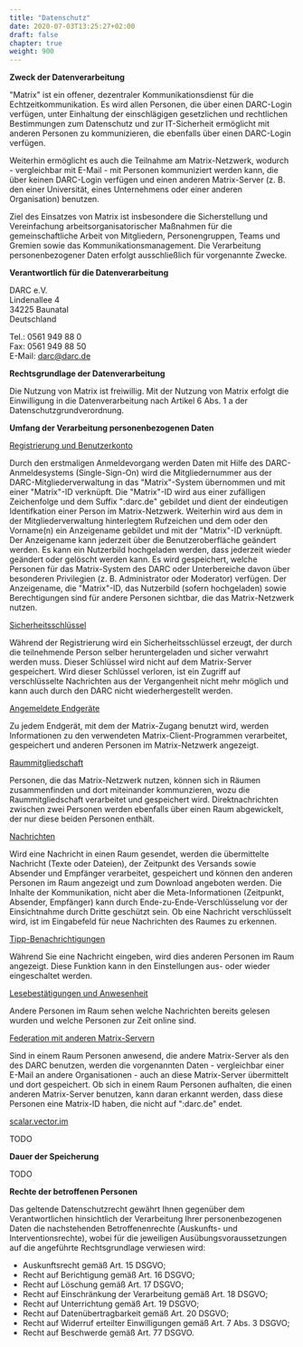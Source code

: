 ```yaml
---
title: "Datenschutz"
date: 2020-07-03T13:25:27+02:00
draft: false
chapter: true
weight: 900
---
```


**Zweck der Datenverarbeitung**

"Matrix" ist ein offener, dezentraler Kommunikationsdienst für die Echtzeitkommunikation. Es wird allen Personen, die über einen DARC-Login verfügen, unter Einhaltung der einschlägigen gesetzlichen und rechtlichen Bestimmungen zum Datenschutz und zur IT-Sicherheit ermöglicht mit anderen Personen zu kommunizieren, die ebenfalls über einen DARC-Login verfügen.

Weiterhin ermöglicht es auch die Teilnahme am Matrix-Netzwerk, wodurch - vergleichbar mit E-Mail - mit Personen kommuniziert werden kann, die über keinen DARC-Login verfügen und einen anderen Matrix-Server (z. B. den einer Universität, eines Unternehmens oder einer anderen Organisation) benutzen.

Ziel des Einsatzes von Matrix ist insbesondere die Sicherstellung und Vereinfachung arbeitsorganisatorischer Maßnahmen für die gemeinschaftliche Arbeit von Mitgliedern, Personengruppen, Teams und Gremien sowie das Kommunikationsmanagement. Die Verarbeitung personenbezogener Daten erfolgt ausschließlich für vorgenannte Zwecke.

**Verantwortlich für die Datenverarbeitung**

DARC e.V.<br>
Lindenallee 4<br>
34225 Baunatal<br>
Deutschland

Tel.: 0561 949 88 0<br>
Fax: 0561 949 88 50<br>
E-Mail: darc@darc.de<br>

**Rechtsgrundlage der Datenverarbeitung**

Die Nutzung von Matrix ist freiwillig. Mit der Nutzung von Matrix erfolgt die Einwilligung in die Datenverarbeitung nach Artikel 6 Abs. 1 a der Datenschutzgrundverordnung.

**Umfang der Verarbeitung personenbezogenen Daten**

<u>Registrierung und Benutzerkonto</u>

Durch den erstmaligen Anmeldevorgang werden Daten mit Hilfe des DARC-Anmeldesystems (Single-Sign-On) wird die Mitgliedernummer aus der DARC-Mitgliederverwaltung in das "Matrix"-System übernommen und mit einer "Matrix"-ID verknüpft. Die "Matrix"-ID wird aus einer zufälligen Zeichenfolge und dem Suffix ":darc.de" gebildet und dient der eindeutigen Identifkation einer Person im Matrix-Netzwerk. Weiterhin wird aus dem in der Mitgliederverwaltung hinterlegtem Rufzeichen und dem oder den Vorname(n) ein Anzeigename gebildet und mit der "Matrix"-ID verknüpft. Der Anzeigename kann jederzeit über die Benutzeroberfläche geändert werden. Es kann ein Nutzerbild hochgeladen werden, dass jederzeit wieder geändert oder gelöscht werden kann. Es wird gespeichert, welche Personen für das Matrix-System des DARC oder Unterbereiche davon über besonderen Privilegien (z. B. Administrator oder Moderator) verfügen. Der Anzeigename, die "Matrix"-ID, das Nutzerbild (sofern hochgeladen) sowie Berechtigungen sind für andere Personen sichtbar, die das Matrix-Netzwerk nutzen.

<u>Sicherheitsschlüssel</u>

Während der Registrierung wird ein Sicherheitsschlüssel erzeugt, der durch die teilnehmende Person selber heruntergeladen und sicher verwahrt werden muss. Dieser Schlüssel wird nicht auf dem Matrix-Server gespeichert. Wird dieser Schlüssel verloren, ist ein Zugriff auf verschlüsselte Nachrichten aus der Vergangenheit nicht mehr möglich und kann auch durch den DARC nicht wiederhergestellt werden.

<u>Angemeldete Endgeräte</u>

Zu jedem Endgerät, mit dem der Matrix-Zugang benutzt wird, werden Informationen zu den verwendeten Matrix-Client-Programmen verarbeitet, gespeichert und anderen Personen im Matrix-Netzwerk angezeigt.

<u>Raummitgliedschaft</u>

Personen, die das Matrix-Netzwerk nutzen, können sich in Räumen zusammenfinden und dort miteinander kommunzieren, wozu die Raummitgliedschaft verarbeitet und gespeichert wird. Direktnachrichten zwischen zwei Personen werden ebenfalls über einen Raum abgewickelt, der nur diese beiden Personen enthält.

<u>Nachrichten</u>

Wird eine Nachricht in einen Raum gesendet, werden die übermittelte Nachricht (Texte oder Dateien), der Zeitpunkt des Versands sowie Absender und Empfänger verarbeitet, gespeichert und können den anderen Personen im Raum angezeigt und zum Download angeboten werden. Die Inhalte der Kommunikation, nicht aber die Meta-Informationen (Zeitpunkt, Absender, Empfänger) kann durch Ende-zu-Ende-Verschlüsselung vor der Einsichtnahme durch Dritte geschützt sein. Ob eine Nachricht verschlüsselt wird, ist im Eingabefeld für neue Nachrichten des Raumes zu erkennen.

<u>Tipp-Benachrichtigungen</u>

Während Sie eine Nachricht eingeben, wird dies anderen Personen im Raum angezeigt. Diese Funktion kann in den Einstellungen aus- oder wieder eingeschaltet werden.

<u>Lesebestätigungen und Anwesenheit</u>

Andere Personen im Raum sehen welche Nachrichten bereits gelesen wurden und welche Personen zur Zeit online sind.

<u>Federation mit anderen Matrix-Servern</u>

Sind in einem Raum Personen anwesend, die andere Matrix-Server als den des DARC benutzen, werden die vorgenannten Daten - vergleichbar einer E-Mail an andere Organisationen - auch an diese Matrix-Server übermittelt und dort gespeichert. Ob sich in einem Raum Personen aufhalten, die einen anderen Matrix-Server benutzen, kann daran erkannt werden, dass diese Personen eine Matrix-ID haben, die nicht auf ":darc.de" endet.

<u>scalar.vector.im</u>

TODO

**Dauer der Speicherung**

TODO


**Rechte der betroffenen Personen**

Das geltende Datenschutzrecht gewährt Ihnen gegenüber dem Verantwortlichen hinsichtlich der Verarbeitung Ihrer personenbezogenen Daten die nachstehenden Betroffenenrechte (Auskunfts- und Interventionsrechte), wobei für die jeweiligen Ausübungsvoraussetzungen auf die angeführte Rechtsgrundlage verwiesen wird:

* Auskunftsrecht gemäß Art. 15 DSGVO;
* Recht auf Berichtigung gemäß Art. 16 DSGVO;
* Recht auf Löschung gemäß Art. 17 DSGVO;
* Recht auf Einschränkung der Verarbeitung gemäß Art. 18 DSGVO;
* Recht auf Unterrichtung gemäß Art. 19 DSGVO;
* Recht auf Datenübertragbarkeit gemäß Art. 20 DSGVO;
* Recht auf Widerruf erteilter Einwilligungen gemäß Art. 7 Abs. 3 DSGVO;
* Recht auf Beschwerde gemäß Art. 77 DSGVO.



